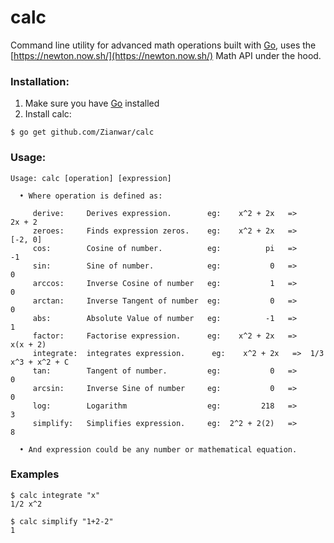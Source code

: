 # calc
Command line utility for advanced math operations built with [Go](https://golang.org), uses the [https://newton.now.sh/](https://newton.now.sh/) Math API under the hood.

### Installation:
1. Make sure you have [Go](http://golang.org/doc/install.html) installed
2. Install calc:
```
$ go get github.com/Zianwar/calc
```

### Usage:

```
Usage: calc [operation] [expression]

  • Where operation is defined as:

	 derive:     Derives expression.        eg:    x^2 + 2x   =>             2x + 2
	 zeroes:     Finds expression zeros.    eg:    x^2 + 2x   =>            [-2, 0]
	 cos:        Cosine of number.          eg:          pi   =>                 -1
	 sin:        Sine of number.            eg:           0   =>                  0
	 arccos:     Inverse Cosine of number   eg:           1   =>                  0
	 arctan:     Inverse Tangent of number  eg:           0   =>                  0
	 abs:        Absolute Value of number   eg:          -1   =>                  1
	 factor:     Factorise expression.      eg:    x^2 + 2x   =>           x(x + 2)
	 integrate:  integrates expression.      eg:    x^2 + 2x   =>  1/3 x^3 + x^2 + C
	 tan:        Tangent of number.         eg:           0   =>                  0
	 arcsin:     Inverse Sine of number     eg:           0   =>                  0
	 log:        Logarithm                  eg:         218   =>                  3
	 simplify:   Simplifies expression.     eg:  2^2 + 2(2)   =>                  8

  • And expression could be any number or mathematical equation.
```

### Examples

```
$ calc integrate "x"
1/2 x^2

$ calc simplify "1+2-2"
1
```